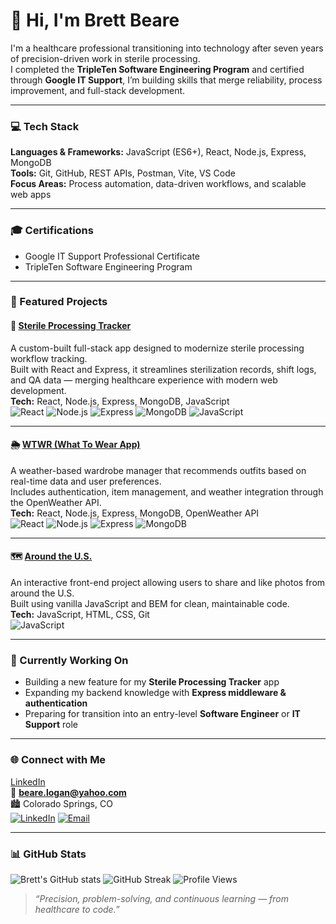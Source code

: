 # 👋 Hi, I'm Brett Beare  

I'm a healthcare professional transitioning into technology after seven years of precision-driven work in sterile processing.  
I completed the **TripleTen Software Engineering Program** and certified through **Google IT Support**, I’m building skills that merge reliability, process improvement, and full-stack development.  

---

### 💻 Tech Stack
**Languages & Frameworks:** JavaScript (ES6+), React, Node.js, Express, MongoDB  
**Tools:** Git, GitHub, REST APIs, Postman, Vite, VS Code  
**Focus Areas:** Process automation, data-driven workflows, and scalable web apps  

---

### 🎓 Certifications
- Google IT Support Professional Certificate  
- TripleTen Software Engineering Program  

---

### 🚀 Featured Projects

#### 🧼 [Sterile Processing Tracker](https://github.com/bbeare22/sterile-processing-tracker)
A custom-built full-stack app designed to modernize sterile processing workflow tracking.  
Built with React and Express, it streamlines sterilization records, shift logs, and QA data — merging healthcare experience with modern web development.  
**Tech:** React, Node.js, Express, MongoDB, JavaScript  
![React](https://img.shields.io/badge/React-%2300D9FF?logo=react)
![Node.js](https://img.shields.io/badge/Node.js-43853D?logo=node.js&logoColor=white)
![Express](https://img.shields.io/badge/Express.js-black?logo=express&logoColor=white)
![MongoDB](https://img.shields.io/badge/MongoDB-%234ea94b?logo=mongodb&logoColor=white)
![JavaScript](https://img.shields.io/badge/JavaScript-ES6%2B-yellow)

---

#### 🌦️ [WTWR (What To Wear App)](https://github.com/bbeare22/se_project_react)
A weather-based wardrobe manager that recommends outfits based on real-time data and user preferences.  
Includes authentication, item management, and weather integration through the OpenWeather API.  
**Tech:** React, Node.js, Express, MongoDB, OpenWeather API  
![React](https://img.shields.io/badge/React-%2300D9FF?logo=react)
![Node.js](https://img.shields.io/badge/Node.js-43853D?logo=node.js&logoColor=white)
![Express](https://img.shields.io/badge/Express.js-black?logo=express&logoColor=white)
![MongoDB](https://img.shields.io/badge/MongoDB-%234ea94b?logo=mongodb&logoColor=white)

---

#### 🗺️ [Around the U.S.](https://github.com/bbeare22/se_project_aroundtheus)
An interactive front-end project allowing users to share and like photos from around the U.S.  
Built using vanilla JavaScript and BEM for clean, maintainable code.  
**Tech:** JavaScript, HTML, CSS, Git  
![JavaScript](https://img.shields.io/badge/JavaScript-ES6%2B-yellow)

---

### 🧠 Currently Working On
- Building a new feature for my **Sterile Processing Tracker** app  
- Expanding my backend knowledge with **Express middleware & authentication**  
- Preparing for transition into an entry-level **Software Engineer** or **IT Support** role

---

### 🌐 Connect with Me
[LinkedIn](https://www.linkedin.com/in/brett-beare-ba87a818a/)  
📧 **beare.logan@yahoo.com**  
🏙️ Colorado Springs, CO  
[![LinkedIn](https://img.shields.io/badge/LinkedIn-0077B5?style=for-the-badge&logo=linkedin&logoColor=white)](https://www.linkedin.com/in/brett-beare-ba87a818a/)
[![Email](https://img.shields.io/badge/Email-blue?style=for-the-badge&logo=gmail&logoColor=white)](mailto:beare.logan@yahoo.com)

---

### 📊 GitHub Stats
![Brett's GitHub stats](https://github-readme-stats.vercel.app/api?username=bbeare22&show_icons=true&theme=tokyonight)
![GitHub Streak](https://streak-stats.demolab.com/?user=bbeare22&theme=tokyonight)
![Profile Views](https://komarev.com/ghpvc/?username=bbeare22&color=blueviolet)

> *“Precision, problem-solving, and continuous learning — from healthcare to code.”*
